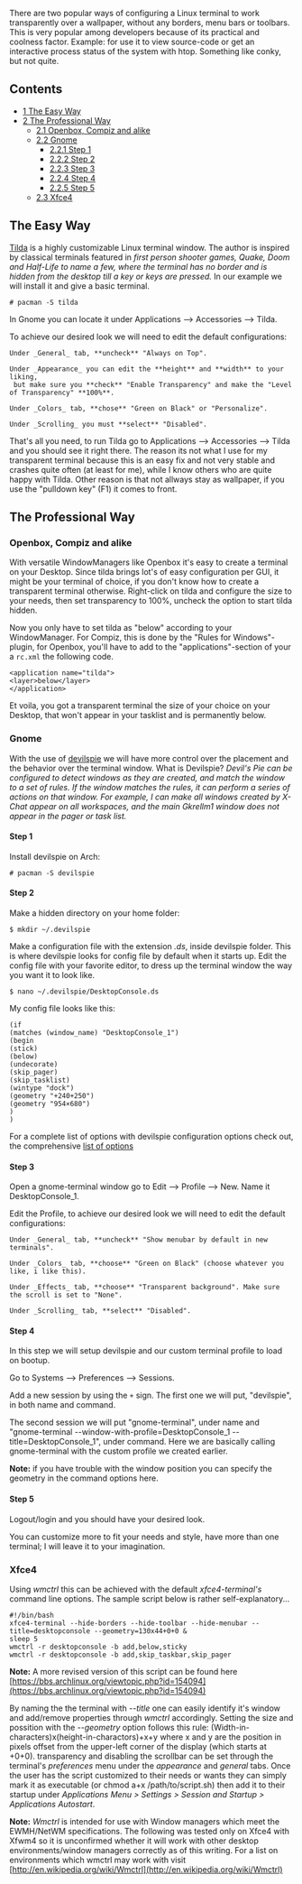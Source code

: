 There are two popular ways of configuring a Linux terminal to work transparently over a wallpaper, without any borders, menu bars or toolbars. This is very popular among developers because of its practical and coolness factor. Example: for use it to view source-code or get an interactive process status of the system with htop. Something like conky, but not quite.

## Contents

*   [1 The Easy Way](#The_Easy_Way)
*   [2 The Professional Way](#The_Professional_Way)
    *   [2.1 Openbox, Compiz and alike](#Openbox.2C_Compiz_and_alike)
    *   [2.2 Gnome](#Gnome)
        *   [2.2.1 Step 1](#Step_1)
        *   [2.2.2 Step 2](#Step_2)
        *   [2.2.3 Step 3](#Step_3)
        *   [2.2.4 Step 4](#Step_4)
        *   [2.2.5 Step 5](#Step_5)
    *   [2.3 Xfce4](#Xfce4)

## The Easy Way

[Tilda](http://sourceforge.net/projects/tilda/) is a highly customizable Linux terminal window. The author is inspired by classical terminals featured in _first person shooter games, Quake, Doom and Half-Life to name a few, where the terminal has no border and is hidden from the desktop till a key or keys are pressed._ In our example we will install it and give a basic terminal.

```
# pacman -S tilda

```

In Gnome you can locate it under Applications –> Accessories –> Tilda.

To achieve our desired look we will need to edit the default configurations:

```
Under _General_ tab, **uncheck** "Always on Top".

Under _Appearance_ you can edit the **height** and **width** to your liking,
 but make sure you **check** "Enable Transparency" and make the "Level of Transparency" **100%**.

Under _Colors_ tab, **chose** "Green on Black" or "Personalize".

Under _Scrolling_ you must **select** "Disabled".

```

That's all you need, to run Tilda go to Applications –> Accessories –> Tilda and you should see it right there. The reason its not what I use for my transparent terminal because this is an easy fix and not very stable and crashes quite often (at least for me), while I know others who are quite happy with Tilda. Other reason is that not allways stay as wallpaper, if you use the "pulldown key" (F1) it comes to front.

## The Professional Way

### Openbox, Compiz and alike

With versatile WindowManagers like Openbox it's easy to create a terminal on your Desktop. Since tilda brings lot's of easy configuration per GUI, it might be your terminal of choice, if you don't know how to create a transparent terminal otherwise. Right-click on tilda and configure the size to your needs, then set transparency to 100%, uncheck the option to start tilda hidden.

Now you only have to set tilda as "below" according to your WindowManager. For Compiz, this is done by the "Rules for Windows"-plugin, for Openbox, you'll have to add to the "applications"-section of your a `rc.xml` the following code.

```
<application name="tilda">
<layer>below</layer>
</application>

```

Et voila, you got a transparent terminal the size of your choice on your Desktop, that won't appear in your tasklist and is permanently below.

### Gnome

With the use of [devilspie](http://www.burtonini.com/blog/computers/devilspie) we will have more control over the placement and the behavior over the terminal window. What is Devilspie? _Devil's Pie can be configured to detect windows as they are created, and match the window to a set of rules. If the window matches the rules, it can perform a series of actions on that window. For example, I can make all windows created by X-Chat appear on all workspaces, and the main Gkrellm1 window does not appear in the pager or task list._

#### Step 1

Install devilspie on Arch:

```
# pacman -S devilspie

```

#### Step 2

Make a hidden directory on your home folder:

```
$ mkdir ~/.devilspie

```

Make a configuration file with the extension _.ds_, inside devilspie folder. This is where devilspie looks for config file by default when it starts up. Edit the config file with your favorite editor, to dress up the terminal window the way you want it to look like.

```
$ nano ~/.devilspie/DesktopConsole.ds

```

My config file looks like this:

```
(if
(matches (window_name) "DesktopConsole_1")
(begin
(stick)
(below)
(undecorate)
(skip_pager)
(skip_tasklist)
(wintype "dock")
(geometry "+240+250")
(geometry "954×680")
)
)

```

For a complete list of options with devilspie configuration options check out, the comprehensive [list of options](http://foosel.org/linux/devilspie)

#### Step 3

Open a gnome-terminal window go to Edit –> Profile –> New. Name it DesktopConsole_1.

Edit the Profile, to achieve our desired look we will need to edit the default configurations:

```
Under _General_ tab, **uncheck** "Show menubar by default in new terminals".

Under _Colors_ tab, **choose** "Green on Black" (choose whatever you like, i like this).

Under _Effects_ tab, **choose** "Transparent background". Make sure the scroll is set to "None".

Under _Scrolling_ tab, **select** "Disabled".

```

#### Step 4

In this step we will setup devilspie and our custom terminal profile to load on bootup.

Go to Systems –> Preferences –> Sessions.

Add a new session by using the `+` sign. The first one we will put, "devilspie", in both name and command.

The second session we will put "gnome-terminal", under name and "gnome-terminal --window-with-profile=DesktopConsole_1 --title=DesktopConsole_1", under command. Here we are basically calling gnome-terminal with the custom profile we created earlier.

**Note:** if you have trouble with the window position you can specify the geometry in the command options here.

#### Step 5

Logout/login and you should have your desired look.

You can customize more to fit your needs and style, have more than one terminal; I will leave it to your imagination.

### Xfce4

Using _wmctrl_ this can be achieved with the default _xfce4-terminal's_ command line options. The sample script below is rather self-explanatory...

```
#!/bin/bash
xfce4-terminal --hide-borders --hide-toolbar --hide-menubar --title=desktopconsole --geometry=130x44+0+0 &
sleep 5
wmctrl -r desktopconsole -b add,below,sticky
wmctrl -r desktopconsole -b add,skip_taskbar,skip_pager

```

**Note:** A more revised version of this script can be found here [https://bbs.archlinux.org/viewtopic.php?id=154094](https://bbs.archlinux.org/viewtopic.php?id=154094)

By naming the the terminal with _--title_ one can easily identify it's window and add/remove properties through _wmctrl_ accordingly. Setting the size and possition with the _--geometry_ option follows this rule: (Width-in-characters)x(height-in-charactors)+x+y where x and y are the position in pixels offset from the upper-left corner of the display (which starts at +0+0). transparency and disabling the scrollbar can be set through the terminal's _preferences_ menu under the _appearance_ and _general_ tabs. Once the user has the script customized to their needs or wants they can simply mark it as executable (or chmod a+x /path/to/script.sh) then add it to their startup under _Applications Menu > Settings > Session and Startup > Applications Autostart_.

**Note:** _Wmctrl_ is intended for use with Window managers which meet the EWMH/NetWM specifications. The following was tested only on Xfce4 with Xfwm4 so it is unconfirmed whether it will work with other desktop environments/window managers correctly as of this writing. For a list on environments which wmctrl may work with visit [http://en.wikipedia.org/wiki/Wmctrl](http://en.wikipedia.org/wiki/Wmctrl)